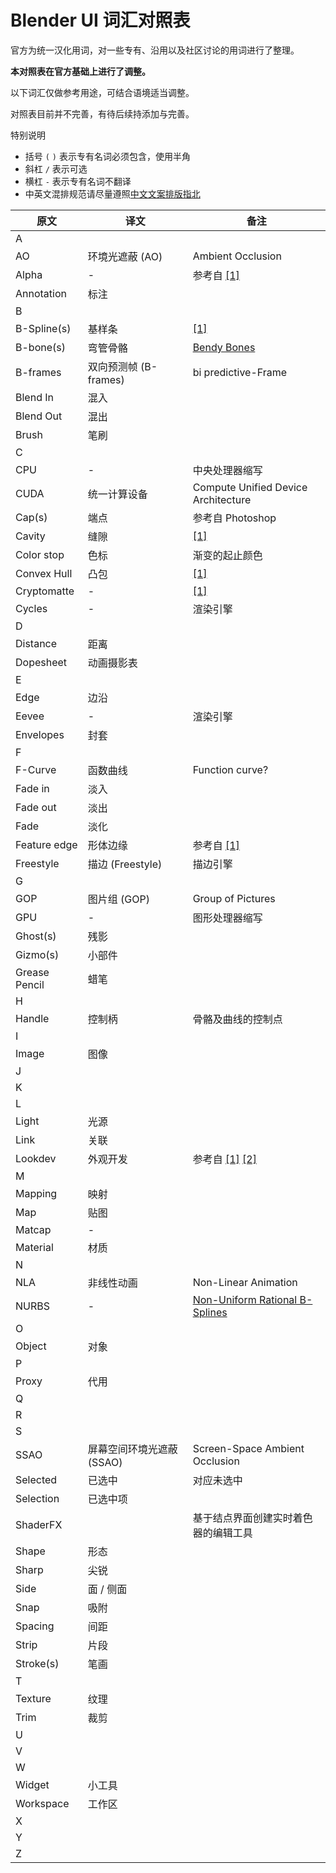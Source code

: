 # Blender UI 词汇对照表

官方为统一汉化用词，对一些专有、沿用以及社区讨论的用词进行了整理。

**本对照表在官方基础上进行了调整。**

以下词汇仅做参考用途，可结合语境适当调整。

对照表目前并不完善，有待后续持添加与完善。

特别说明

* 括号 `(` `)` 表示专有名词必须包含，使用半角
* 斜杠 `/` 表示可选
* 横杠 `-` 表示专有名词不翻译
* 中英文混排规范请尽量遵照[中文文案排版指北](https://github.com/sparanoid/chinese-copywriting-guidelines/blob/master/README.zh-CN.md)

原文|译文|备注
----|----|----
A |
AO|环境光遮蔽 (AO)|Ambient Occlusion
Alpha|-|参考自 [[1]](https://zh.wikipedia.org/zh-hans/%E9%98%BF%E5%B0%94%E6%B3%95%E9%80%9A%E9%81%93)
Annotation|标注|
B |
B-Spline(s)|基样条|[[1]](https://zh.wikipedia.org/wiki/B%E6%A0%B7%E6%9D%A1)
B-bone(s)|弯管骨骼|[Bendy Bones](https://forums.autodesk.com/t5/3ds-max-ideas/bendy-bones-for-3dsmax/idi-p/7593357)
B-frames|双向预测帧 (B-frames)|bi predictive-Frame
Blend In|混入|
Blend Out|混出|
Brush|笔刷|
C |
CPU|-|中央处理器缩写
CUDA|统一计算设备|Compute Unified Device Architecture
Cap(s)|端点|参考自 Photoshop
Cavity|缝隙|[[1]](https://zhuanlan.zhihu.com/p/27339998)
Color stop|色标|渐变的起止颜色
Convex Hull|凸包|[[1]](https://zh.wikipedia.org/zh/%E5%87%B8%E5%8C%85)
Cryptomatte|-|[[1]](https://github.com/Psyop/Cryptomatte)
Cycles|-|渲染引擎
D |
Distance|距离|
Dopesheet|动画摄影表
E |
Edge|边沿|
Eevee|-|渲染引擎
Envelopes|封套|
F |
F-Curve|函数曲线|Function curve?
Fade in|淡入|
Fade out|淡出|
Fade|淡化|
Feature edge|形体边缘|参考自 [[1]](http://dict.cn/feature%20edge)
Freestyle|描边 (Freestyle)|描边引擎
G |
GOP|图片组 (GOP)|Group of Pictures
GPU|-|图形处理器缩写
Ghost(s)|残影|
Gizmo(s)|小部件|
Grease Pencil|蜡笔|
H |
Handle|控制柄|骨骼及曲线的控制点
I |
Image|图像|
J |
K |
L |
Light|光源|
Link|关联|
Lookdev|外观开发|参考自 [[1]](https://www.zhihu.com/question/48366815) [[2]](http://www.linecg.com/news_8284.html)
M |
Mapping|映射|
Map|贴图|
Matcap|-|
Material|材质|
N |
NLA|非线性动画|Non-Linear Animation
NURBS|-|[Non-Uniform Rational B-Splines](https://zh.wikipedia.org/wiki/%E9%9D%9E%E5%9D%87%E5%8C%80%E6%9C%89%E7%90%86B%E6%A0%B7%E6%9D%A1)
O |
Object|对象|
P |
Proxy|代用|
Q |
R |
S |
SSAO|屏幕空间环境光遮蔽 (SSAO)|Screen-Space Ambient Occlusion
Selected|已选中|对应未选中
Selection|已选中项
ShaderFX||基于结点界面创建实时着色器的编辑工具
Shape|形态|
Sharp|尖锐|
Side|面 / 侧面|
Snap|吸附|
Spacing|间距|
Strip|片段|
Stroke(s)|笔画|
T |
Texture|纹理|
Trim|裁剪|
U |
V |
W |
Widget|小工具
Workspace|工作区|
X |
Y |
Z |